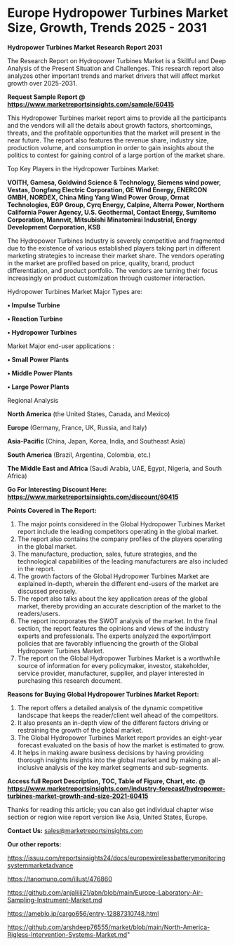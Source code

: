 # Europe Hydropower Turbines Market Size, Growth, Trends 2025 - 2031

<strong>Hydropower Turbines Market Research Report 2031</strong>

The Research Report on Hydropower Turbines Market is a Skillful and Deep Analysis of the Present Situation and Challenges. This research report also analyzes other important trends and market drivers that will affect market growth over 2025-2031.

<strong>Request Sample Report @ <a href=https://www.marketreportsinsights.com/sample/60415>https://www.marketreportsinsights.com/sample/60415</a></strong>

This Hydropower Turbines market report aims to provide all the participants and the vendors will all the details about growth factors, shortcomings, threats, and the profitable opportunities that the market will present in the near future. The report also features the revenue share, industry size, production volume, and consumption in order to gain insights about the politics to contest for gaining control of a large portion of the market share.

Top Key Players in the Hydropower Turbines Market:

<strong>VOITH, Gamesa, Goldwind Science & Technology, Siemens wind power, Vestas, Dongfang Electric Corporation, GE Wind Energy, ENERCON GMBH, NORDEX, China Ming Yang Wind Power Group, Ormat Technologies, EGP Group, Cyrq Energy, Calpine, Alterra Power, Northern California Power Agency, U.S. Geothermal, Contact Energy, Sumitomo Corporation, Mannvit, Mitsubishi Minatomirai Industrial, Energy Development Corporation, KSB</strong>

The Hydropower Turbines Industry is severely competitive and fragmented due to the existence of various established players taking part in different marketing strategies to increase their market share. The vendors operating in the market are profiled based on price, quality, brand, product differentiation, and product portfolio. The vendors are turning their focus increasingly on product customization through customer interaction.

Hydropower Turbines Market Major Types are:

<strong>• Impulse Turbine

• Reaction Turbine

• Hydropower Turbines</strong>

Market Major end-user applications :

<strong>• Small Power Plants

• Middle Power Plants

• Large Power Plants</strong>

Regional Analysis

</u><strong><b>North America</b></strong> (the United States, Canada, and Mexico)

<strong><b>Europe </b></strong>(Germany, France, UK, Russia, and Italy)

<strong><b>Asia-Pacific</b></strong> (China, Japan, Korea, India, and Southeast Asia)

<strong><b>South America</b></strong> (Brazil, Argentina, Colombia, etc.)

<strong><b>The Middle East and Africa</b></strong> (Saudi Arabia, UAE, Egypt, Nigeria, and South Africa)

<strong>Go For Interesting Discount Here: <a href=https://www.marketreportsinsights.com/discount/60415>https://www.marketreportsinsights.com/discount/60415</a></strong>

<strong>Points Covered in The Report:</strong>
<ol>
  <li>The major points considered in the Global Hydropower Turbines Market report include the leading competitors operating in the global market.</li>
  <li>The report also contains the company profiles of the players operating in the global market.</li>
  <li>The manufacture, production, sales, future strategies, and the technological capabilities of the leading manufacturers are also included in the report.</li>
  <li>The growth factors of the Global Hydropower Turbines Market are explained in-depth, wherein the different end-users of the market are discussed precisely.</li>
  <li>The report also talks about the key application areas of the global market, thereby providing an accurate description of the market to the readers/users.</li>
  <li>The report incorporates the SWOT analysis of the market. In the final section, the report features the opinions and views of the industry experts and professionals. The experts analyzed the export/import policies that are favorably influencing the growth of the Global Hydropower Turbines Market.</li>
  <li>The report on the Global Hydropower Turbines Market is a worthwhile source of information for every policymaker, investor, stakeholder, service provider, manufacturer, supplier, and player interested in purchasing this research document.</li>
</ol>
<strong>Reasons for Buying Global Hydropower Turbines Market Report:</strong>

<ol>
  <li>The report offers a detailed analysis of the dynamic competitive landscape that keeps the reader/client well ahead of the competitors.</li>
  <li>It also presents an in-depth view of the different factors driving or restraining the growth of the global market.</li>
  <li>The Global Hydropower Turbines Market report provides an eight-year forecast evaluated on the basis of how the market is estimated to grow.</li>
  <li>It helps in making aware business decisions by having providing thorough insights insights into the global market and by making an all-inclusive analysis of the key market segments and sub-segments.</li>
</ol>
<strong>Access full Report Description, TOC, Table of Figure, Chart, etc. @ <a href=https://www.marketreportsinsights.com/industry-forecast/hydropower-turbines-market-growth-and-size-2021-60415>https://www.marketreportsinsights.com/industry-forecast/hydropower-turbines-market-growth-and-size-2021-60415</a></strong>


Thanks for reading this article; you can also get individual chapter wise section or region wise report version like Asia, United States, Europe.

<strong>Contact Us:</strong>
sales@marketreportsinsights.com

<strong>Our other reports:</strong>

<a href=https://issuu.com/reportsinsights24/docs/europewirelessbatterymonitoringsystemmarketadvance>https://issuu.com/reportsinsights24/docs/europewirelessbatterymonitoringsystemmarketadvance</a>

<a href=https://tanomuno.com/illust/476860>https://tanomuno.com/illust/476860</a>

<a href=https://github.com/anjaliiii21/abn/blob/main/Europe-Laboratory-Air-Sampling-Instrument-Market.md>https://github.com/anjaliiii21/abn/blob/main/Europe-Laboratory-Air-Sampling-Instrument-Market.md</a>

<a href=https://ameblo.jp/cargo656/entry-12887310748.html>https://ameblo.jp/cargo656/entry-12887310748.html</a>

<a href=https://github.com/arshdeep76555/market/blob/main/North-America-Rigless-Intervention-Systems-Market.md>https://github.com/arshdeep76555/market/blob/main/North-America-Rigless-Intervention-Systems-Market.md</a>"
